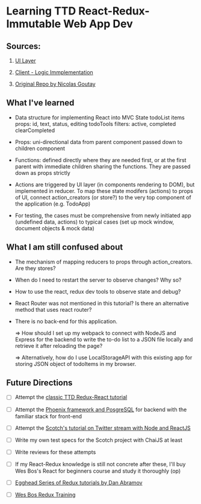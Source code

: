 # Learning TTD React-Redux-Immutable Web App Dev

## Sources:

1. [UI Layer](http://www.theodo.fr/blog/2016/03/getting-started-with-react-redux-and-immutable-a-test-driven-tutorial-part-1/)

2. [Client - Logic Immplementation](http://www.theodo.fr/blog/2016/03/getting-started-with-react-redux-and-immutable-a-test-driven-tutorial-part-2/)

3. [Original Repo by Nicolas Goutay](https://github.com/phacks/redux-todomvc)
## What I've learned

- Data structure for implementing React into MVC
    State
      todoList
        items
          props: id, text, status, editing
      todoTools
        filters: active, completed
        clearCompleted

- Props: uni-directional data from parent component passed down to children component
- Functions: defined directly where they are needed first, or at the first parent with immediate children sharing the functions. They are passed down as props strictly
- Actions are triggered by UI layer (in components rendering to DOM), but implemented in reducer. To map these state modifers (actions) to props of UI, connect action_creators (or store?) to the very top component of the application (e.g. TodoApp)
- For testing, the cases must be comprehensive from newly initiated app (undefined data, actions) to typical cases (set up mock window, document objects & mock data)

## What I am still confused about

- The mechanism of mapping reducers to props through action_creators. Are they stores?
- When do I need to restart the server to observe changes? Why so?
- How to use the react, redux dev tools to observe state and debug?
- React Router was not mentioned in this tutorial? Is there an alternative method that uses react router?
- There is no back-end for this application.

  => How should I set up my webpack to connect with NodeJS and Express for the backend to write the to-do list to a JSON file locally and retrieve it after reloading the page?

  => Alternatively, how do I use LocalStorageAPI with this existing app for storing JSON object of todoItems in my browser.

## Future Directions

- [ ] Attempt the [classic TTD Redux-React tutorial](http://teropa.info/blog/2015/09/10/full-stack-redux-tutorial.html)
- [ ] Attempt the [Phoenix framework and PosgreSQL](https://blog.diacode.com/trello-clone-with-phoenix-and-react-pt-1) for backend with the familiar stack for front-end
- [ ] Attempt the [Scotch's tutorial on Twitter stream with Node and ReactJS](https://scotch.io/tutorials/build-a-real-time-twitter-stream-with-node-and-react-js)
- [ ] Write my own test specs for the Scotch project with ChaiJS at least
- [ ] Write reviews for these attempts
- [ ] If my React-Redux knowledge is still not concrete after these, I'll buy Wes Bos's React for beginners course and study it thoroughly (op)
- [ ] [Egghead Series of Redux tutorials by Dan Abramov](https://egghead.io/courses/getting-started-with-redux)
- [ ] [Wes Bos Redux Training](https://learnredux.com/)



